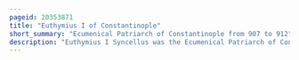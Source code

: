 ```yaml
---
pageid: 20353871
title: "Euthymius I of Constantinople"
short_summary: "Ecumenical Patriarch of Constantinople from 907 to 912"
description: "Euthymius I Syncellus was the Ecumenical Patriarch of Constantinople from 907 to 912. A Monk since his Youth, he became spiritual Father of the future Emperor Leo Vi the Wise, and was raised by him to the high ecclesiastical Office of Syncellus. In 907 despite his Turbulent Relationship with Leo he was appointed Patriarch and held this Post until his Deposition shortly before or after Leo's Death in 912."
---
```

